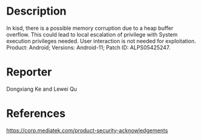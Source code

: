 # Description

In kisd, there is a possible memory corruption due to a heap buffer overflow. This could lead to local escalation of privilege with System execution privileges needed. User interaction is not needed for exploitation. Product: Android; Versions: Android-11; Patch ID: ALPS05425247.

# Reporter

Dongxiang Ke and Lewei Qu

# References

https://corp.mediatek.com/product-security-acknowledgements